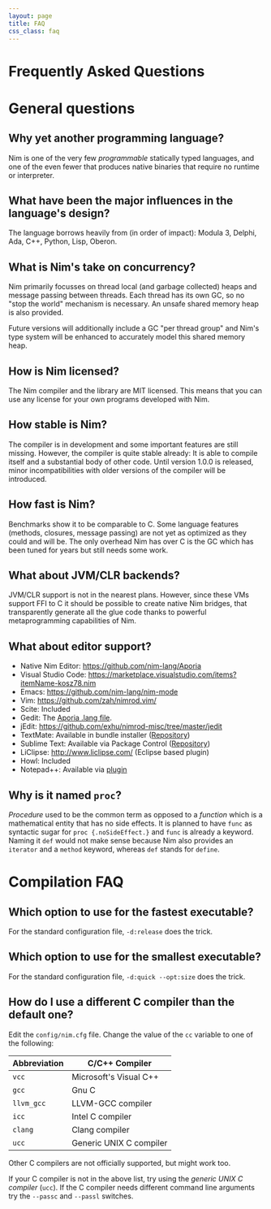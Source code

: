 ```yaml
---
layout: page
title: FAQ
css_class: faq
---
```


<h1 class="text-centered page-title main-heading">Frequently Asked Questions</h1>

# General questions

## Why yet another programming language?

Nim is one of the very few _programmable_ statically typed languages, and one
of the even fewer that produces native binaries that require no runtime or
interpreter.


## What have been the major influences in the language's design?

The language borrows heavily from (in order of impact): Modula 3, Delphi,
Ada, C++, Python, Lisp, Oberon.

## What is Nim's take on concurrency?

Nim primarily focusses on thread local (and garbage collected) heaps and
message passing between threads. Each thread has its own GC, so no
"stop the world" mechanism is necessary. An unsafe shared memory heap is also
provided.

Future versions will additionally include a GC "per thread group"
and Nim's type system will be enhanced to accurately model this shared
memory heap.

## How is Nim licensed?

The Nim compiler and the library are MIT licensed.
This means that you can use any license for your own programs developed with
Nim.

## How stable is Nim?

The compiler is in development and some important features are still missing.
However, the compiler is quite stable already: It is able to compile itself
and a substantial body of other code. Until version 1.0.0 is released,
minor incompatibilities with older versions of the compiler will be introduced.

## How fast is Nim?

Benchmarks show it to be comparable to C. Some language features (methods,
closures, message passing) are not yet as optimized as they could and will be.
The only overhead Nim has over C is the GC which has been tuned
for years but still needs some work.


## What about JVM/CLR backends?

JVM/CLR support is not in the nearest plans. However, since these VMs support FFI to C
it should be possible to create native Nim bridges, that transparently generate all the
glue code thanks to powerful metaprogramming capabilities of Nim.

## What about editor support?


- Native Nim Editor: https://github.com/nim-lang/Aporia
- Visual Studio Code: https://marketplace.visualstudio.com/items?itemName-kosz78.nim
- Emacs: https://github.com/nim-lang/nim-mode
- Vim: https://github.com/zah/nimrod.vim/
- Scite: Included
- Gedit: The [Aporia .lang file](https://github.com/nim-lang/Aporia/blob/master/share/gtksourceview-2.0/language-specs/nim.lang).
- jEdit: https://github.com/exhu/nimrod-misc/tree/master/jedit
- TextMate: Available in bundle installer ([Repository](https://github.com/textmate/nim.tmbundle))
- Sublime Text: Available via Package Control ([Repository](https://github.com/Varriount/NimLime))
- LiClipse: http://www.liclipse.com/ (Eclipse based plugin)
- Howl: Included
- Notepad++: Available via [plugin](https://github.com/jangko/nppnim/releases)


## Why is it named ``proc``?

*Procedure* used to be the common term as opposed to a *function* which is a
mathematical entity that has no side effects. It is planned to have ``func``
as syntactic sugar for ``proc {.noSideEffect.}`` and ``func`` is already a
keyword. Naming it ``def`` would not make sense because Nim also provides an
``iterator`` and a ``method`` keyword, whereas ``def`` stands for ``define``.


# Compilation FAQ

## Which option to use for the fastest executable?

For the standard configuration file, ``-d:release`` does the trick.

## Which option to use for the smallest executable?

For the standard configuration file, ``-d:quick --opt:size`` does the trick.

## How do I use a different C compiler than the default one?

Edit the ``config/nim.cfg`` file.
Change the value of the ``cc`` variable to one of the following:

| Abbreviation | C/C++ Compiler                          |
| ---------------- | --------------------------------------------|
|``vcc``           | Microsoft's Visual C++                      |
|``gcc``           | Gnu C                                       |
|``llvm_gcc``      | LLVM-GCC compiler                           |
|``icc``           | Intel C compiler                            |
|``clang``         | Clang compiler                              |
|``ucc``           | Generic UNIX C compiler                     |


Other C compilers are not officially supported, but might work too.

If your C compiler is not in the above list, try using the
*generic UNIX C compiler* (``ucc``). If the C compiler needs
different command line arguments try the ``--passc`` and ``--passl`` switches.
